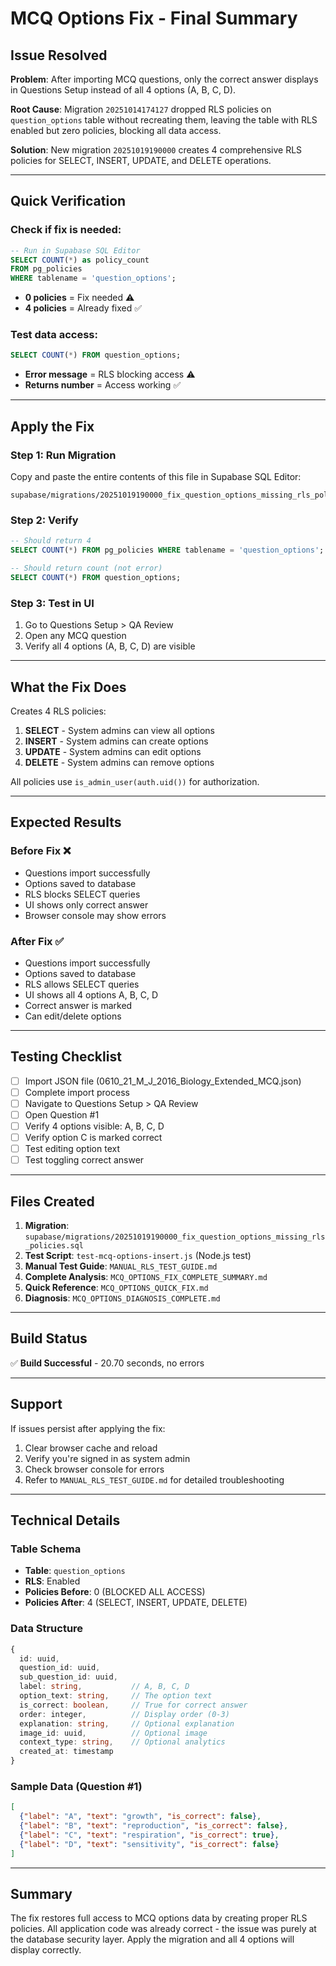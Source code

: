 # MCQ Options Fix - Final Summary

## Issue Resolved

**Problem**: After importing MCQ questions, only the correct answer displays in Questions Setup instead of all 4 options (A, B, C, D).

**Root Cause**: Migration `20251014174127` dropped RLS policies on `question_options` table without recreating them, leaving the table with RLS enabled but zero policies, blocking all data access.

**Solution**: New migration `20251019190000` creates 4 comprehensive RLS policies for SELECT, INSERT, UPDATE, and DELETE operations.

---

## Quick Verification

### Check if fix is needed:

```sql
-- Run in Supabase SQL Editor
SELECT COUNT(*) as policy_count
FROM pg_policies
WHERE tablename = 'question_options';
```

- **0 policies** = Fix needed ⚠️
- **4 policies** = Already fixed ✅

### Test data access:

```sql
SELECT COUNT(*) FROM question_options;
```

- **Error message** = RLS blocking access ⚠️
- **Returns number** = Access working ✅

---

## Apply the Fix

### Step 1: Run Migration

Copy and paste the entire contents of this file in Supabase SQL Editor:
```
supabase/migrations/20251019190000_fix_question_options_missing_rls_policies.sql
```

### Step 2: Verify

```sql
-- Should return 4
SELECT COUNT(*) FROM pg_policies WHERE tablename = 'question_options';

-- Should return count (not error)
SELECT COUNT(*) FROM question_options;
```

### Step 3: Test in UI

1. Go to Questions Setup > QA Review
2. Open any MCQ question
3. Verify all 4 options (A, B, C, D) are visible

---

## What the Fix Does

Creates 4 RLS policies:

1. **SELECT** - System admins can view all options
2. **INSERT** - System admins can create options
3. **UPDATE** - System admins can edit options
4. **DELETE** - System admins can remove options

All policies use `is_admin_user(auth.uid())` for authorization.

---

## Expected Results

### Before Fix ❌
- Questions import successfully
- Options saved to database
- RLS blocks SELECT queries
- UI shows only correct answer
- Browser console may show errors

### After Fix ✅
- Questions import successfully
- Options saved to database
- RLS allows SELECT queries
- UI shows all 4 options A, B, C, D
- Correct answer is marked
- Can edit/delete options

---

## Testing Checklist

- [ ] Import JSON file (0610_21_M_J_2016_Biology_Extended_MCQ.json)
- [ ] Complete import process
- [ ] Navigate to Questions Setup > QA Review
- [ ] Open Question #1
- [ ] Verify 4 options visible: A, B, C, D
- [ ] Verify option C is marked correct
- [ ] Test editing option text
- [ ] Test toggling correct answer

---

## Files Created

1. **Migration**: `supabase/migrations/20251019190000_fix_question_options_missing_rls_policies.sql`
2. **Test Script**: `test-mcq-options-insert.js` (Node.js test)
3. **Manual Test Guide**: `MANUAL_RLS_TEST_GUIDE.md`
4. **Complete Analysis**: `MCQ_OPTIONS_FIX_COMPLETE_SUMMARY.md`
5. **Quick Reference**: `MCQ_OPTIONS_QUICK_FIX.md`
6. **Diagnosis**: `MCQ_OPTIONS_DIAGNOSIS_COMPLETE.md`

---

## Build Status

✅ **Build Successful** - 20.70 seconds, no errors

---

## Support

If issues persist after applying the fix:

1. Clear browser cache and reload
2. Verify you're signed in as system admin
3. Check browser console for errors
4. Refer to `MANUAL_RLS_TEST_GUIDE.md` for detailed troubleshooting

---

## Technical Details

### Table Schema
- **Table**: `question_options`
- **RLS**: Enabled
- **Policies Before**: 0 (BLOCKED ALL ACCESS)
- **Policies After**: 4 (SELECT, INSERT, UPDATE, DELETE)

### Data Structure
```typescript
{
  id: uuid,
  question_id: uuid,
  sub_question_id: uuid,
  label: string,           // A, B, C, D
  option_text: string,     // The option text
  is_correct: boolean,     // True for correct answer
  order: integer,          // Display order (0-3)
  explanation: string,     // Optional explanation
  image_id: uuid,          // Optional image
  context_type: string,    // Optional analytics
  created_at: timestamp
}
```

### Sample Data (Question #1)
```json
[
  {"label": "A", "text": "growth", "is_correct": false},
  {"label": "B", "text": "reproduction", "is_correct": false},
  {"label": "C", "text": "respiration", "is_correct": true},
  {"label": "D", "text": "sensitivity", "is_correct": false}
]
```

---

## Summary

The fix restores full access to MCQ options data by creating proper RLS policies. All application code was already correct - the issue was purely at the database security layer. Apply the migration and all 4 options will display correctly.
